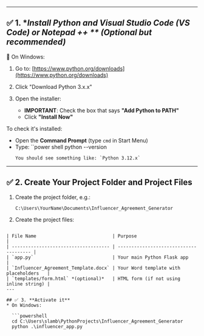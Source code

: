 
---

## ✅ 1. **Install Python and Visual Studio Code (VS Code) or Notepad ++ ** *(Optional but recommended)**

🔹 On Windows:

1. Go to: [https://www.python.org/downloads](https://www.python.org/downloads)
2. Click "Download Python 3.x.x"
3. Open the installer:

   * **IMPORTANT**: Check the box that says **"Add Python to PATH"**
   * Click **"Install Now"**

To check it's installed:
* Open the **Command Prompt** (type `cmd` in Start Menu)
* Type:
  ``power shell
  python --version
  ```
  You should see something like: `Python 3.12.x`
---

## ✅ 2. **Create Your Project Folder and Project Files**

1. Create the project folder, e.g.:

   ```
   C:\Users\YourName\Documents\Influencer_Agreement_Generator

2. Create the project files:

```

| File Name                            | Purpose                                |
| ------------------------------------ | -------------------------------------- |
| `app.py`                             | Your main Python Flask app             |
| `Influencer_Agreement_Template.docx` | Your Word template with placeholders   |
| `templates/form.html` *(optional)*   | HTML form (if not using inline string) |
---

## ✅ 3. **Activate it**
* On Windows:

  ```powershell
  cd C:\Users\slamb\PythonProjects\Influencer_Agreement_Generator
  python .\influencer_app.py

